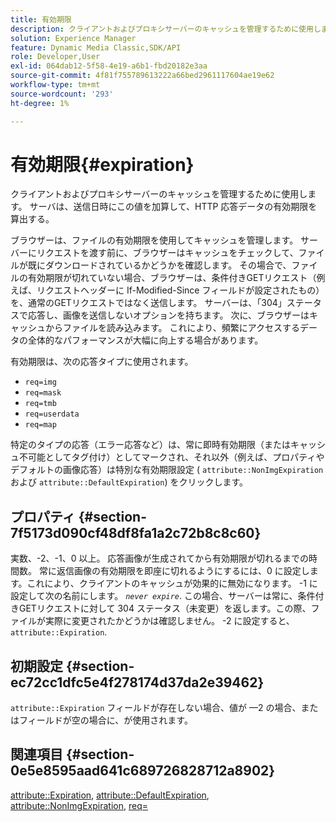 ```yaml
---
title: 有効期限
description: クライアントおよびプロキシサーバーのキャッシュを管理するために使用します。 サーバは、送信日時にこの値を加算して、HTTP 応答データの有効期限を算出する。
solution: Experience Manager
feature: Dynamic Media Classic,SDK/API
role: Developer,User
exl-id: 064dab12-5f58-4e19-a6b1-fbd20182e3aa
source-git-commit: 4f81f755789613222a66bed2961117604ae19e62
workflow-type: tm+mt
source-wordcount: '293'
ht-degree: 1%

---
```


# 有効期限{#expiration}

クライアントおよびプロキシサーバーのキャッシュを管理するために使用します。 サーバは、送信日時にこの値を加算して、HTTP 応答データの有効期限を算出する。

ブラウザーは、ファイルの有効期限を使用してキャッシュを管理します。 サーバーにリクエストを渡す前に、ブラウザーはキャッシュをチェックして、ファイルが既にダウンロードされているかどうかを確認します。 その場合で、ファイルの有効期限が切れていない場合、ブラウザーは、条件付きGETリクエスト（例えば、リクエストヘッダーに If-Modified-Since フィールドが設定されたもの）を、通常のGETリクエストではなく送信します。 サーバーは、「304」ステータスで応答し、画像を送信しないオプションを持ちます。 次に、ブラウザーはキャッシュからファイルを読み込みます。 これにより、頻繁にアクセスするデータの全体的なパフォーマンスが大幅に向上する場合があります。

有効期限は、次の応答タイプに使用されます。

* `req=img`
* `req=mask`
* `req=tmb`
* `req=userdata`
* `req=map`

特定のタイプの応答（エラー応答など）は、常に即時有効期限（またはキャッシュ不可能としてタグ付け）としてマークされ、それ以外（例えば、プロパティやデフォルトの画像応答）は特別な有効期限設定 ( `attribute::NonImgExpiration` および `attribute::DefaultExpiration`) をクリックします。

## プロパティ {#section-7f5173d090cf48df8fa1a2c72b8c8c60}

実数、-2、-1、0 以上。 応答画像が生成されてから有効期限が切れるまでの時間数。 常に返信画像の有効期限を即座に切れるようにするには、0 に設定します。これにより、クライアントのキャッシュが効果的に無効になります。 -1 に設定して次の名前にします。 *`never expire`*. この場合、サーバーは常に、条件付きGETリクエストに対して 304 ステータス（未変更）を返します。この際、ファイルが実際に変更されたかどうかは確認しません。 -2 に設定すると、 `attribute::Expiration`.

## 初期設定 {#section-ec72cc1dfc5e4f278174d37da2e39462}

`attribute::Expiration` フィールドが存在しない場合、値が —2 の場合、またはフィールドが空の場合に、が使用されます。

## 関連項目 {#section-0e5e8595aad641c689726828712a8902}

[attribute::Expiration](../../../../../../is-api/image-catalog/image-serving-api-ref/c-image-catalog-reference/c-attributes-reference/r-expiration.md#reference-a0bf4686425d4e00b8014c4950fb62b7), [attribute::DefaultExpiration](../../../../../../is-api/image-catalog/image-serving-api-ref/c-image-catalog-reference/c-attributes-reference/r-defaultexpiration.md#reference-0526166fab654fceb243b75d1ea4f0cf), [attribute::NonImgExpiration](../../../../../../is-api/image-catalog/image-serving-api-ref/c-image-catalog-reference/c-attributes-reference/r-nonimgexpiration.md#reference-a8066cd0d24b4ea98100ade4821f1f9d), [req=](../../../../../../is-api/http-ref/image-serving-api-ref/c-http-protocol-reference/c-command-reference/r-req/r-req.md#reference-907cdb4a97034db7ad94695f25552e76)
